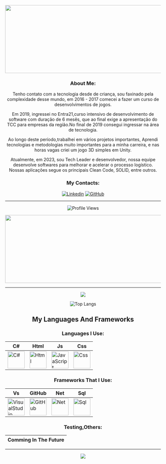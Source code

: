 <div align="center">

<img width=800 height=220 src="https://github.com/assets/164407135/2c0f8927-4709-4305-b870-6b1b235390ef">

### About Me:

Tenho contato com a tecnologia desde de criança, sou faxinado pela complexidade desse mundo, em 2016 - 2017 comecei a fazer um curso de desenvolvimentos de jogos.

Em 2019, ingressei no Entra21,curso intensivo de desenvolvimento de software com duração de 6 mesês, que ao final exige a apresentação do TCC para empresas da região.No final de 2019 consegui ingressar na área de tecnologia.

Ao longo deste período,trabalhei em vários projetos importantes, Aprendi tecnologias e metodologias muito importantes para a minha carreira, e nas horas vagas criei um jogo 3D simples em Unity.

Atualmente, em 2023, sou Tech Leader e desenvolvedor, nossa equipe desenvolve softwares para melhorar e acelerar o processo logístico. Nossas aplicações segue os principais Clean Code, SOLID, entre outros.

### My Contacts:

[![Linkedin](https://img.shields.io/badge/LinkedIn-0077B5?style=for-the-badge&logo=linkedin&logoColor=white)](https://www.linkedin.com/in/n%C3%ADcollas-richard-lee-83732b193/)
[![GitHub](https://img.shields.io/badge/GitHub-100000?style=for-the-badge&logo=github&logoColor=white)](https://github.com/NicollasLee)

---

![Profile Views](https://komarev.com/ghpvc/?username=NicollasLee&style=for-the-badge&color=brightgreen)

<img width="800" height="220" src="https://streak-stats.demolab.com/?user=NicollasLee&theme=chartreuse-dark&card width=800">

---

<img src="https://github-readme-stats.vercel.app/api?username=NicollasLee&show_icons=true&theme=chartreuse-dark">

![Top Langs](https://github-readme-stats.vercel.app/api/top-langs/?username=NicollasLee&theme=chartreuse-dark&langs_count=8)

## My Languages And Frameworks

### Languages I Use:

| C# | Html | Js | Css |
|----|----|-----|------|
| <img src="https://cdn.jsdelivr.net/gh/devicons/devicon@latest/icons/csharp/csharp-original.svg" title="C#" alt="C#" width=55 height=55/> |  <img src="https://cdn.jsdelivr.net/gh/devicons/devicon@latest/icons/html5/html5-original.svg" title="Html" alt="Html" width=55 height=55/> |  <img src="https://cdn.jsdelivr.net/gh/devicons/devicon@latest/icons/javascript/javascript-original.svg" title="JavaScript" alt="JavaScript" width=55 height=55/> |  <img src="https://cdn.jsdelivr.net/gh/devicons/devicon@latest/icons/css3/css3-original.svg" title="Css" alt="Css" width=55 height=55/> |

### Frameworks That I Use:

| Vs | GitHub | Net | Sql |
|----|--------|-----|-----|
| <img src="https://cdn.jsdelivr.net/gh/devicons/devicon@latest/icons/visualstudio/visualstudio-original.svg" title="VisualStudio" alt="VisualStudio" width=55 height=55/> |  <img src="https://cdn.jsdelivr.net/gh/devicons/devicon@latest/icons/github/github-original.svg" title="GitHub" alt="GitHub" width=55 height=55/> |  <img src="https://cdn.jsdelivr.net/gh/devicons/devicon@latest/icons/dot-net/dot-net-original.svg" title="Net" alt="Net" width=55 height=55/> |  <img src="https://cdn.jsdelivr.net/gh/devicons/devicon@latest/icons/azuresqldatabase/azuresqldatabase-original.svg" title="Sql" alt="Sql" width=55 height=55/> |

### Testing,Others:

| Comming In The Future |
|-----------------------|

---

<img src="https://github.com/assets/164407135/efa0bbff-34c1-4351-b2dd-fe99341ba4c1">

</div>
